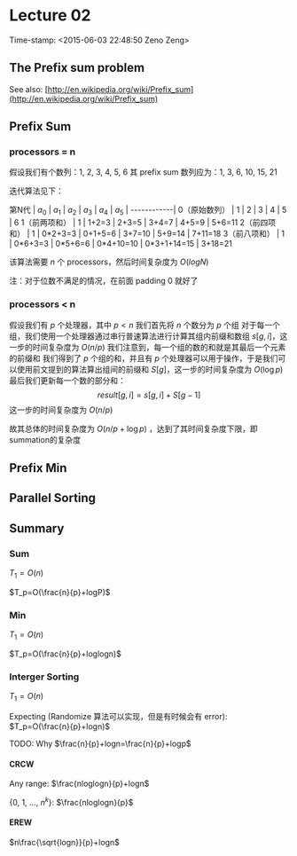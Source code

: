 # Lecture 02

Time-stamp: \<2015-06-03 22:48:50 Zeno Zeng\>

## The Prefix sum problem

See also: [http://en.wikipedia.org/wiki/Prefix_sum](http://en.wikipedia.org/wiki/Prefix_sum)

## Prefix Sum

### processors = n

假设我们有个数列：1, 2, 3, 4, 5, 6
其 prefix sum 数列应为：1, 3, 6, 10, 15, 21

迭代算法见下：

第N代 | $a_0$ | $a_1$ | $a_2$ | $a_3$ | $a_4$ | $a_5$ |
------------|
0（原始数列） | 1 | 2          | 3         | 4          | 5            | 6
1（前两项和） | 1 | 1+2=3      | 2+3=5     | 3+4=7      | 4+5=9        | 5+6=11
2（前四项和） | 1 | 0\*2+3=3   | 0+1+5=6   | 3+7=10     | 5+9=14       | 7+11=18
3（前八项和） | 1 | 0\*6+3=3   | 0\*5+6=6  | 0\*4+10=10 | 0\*3+1+14=15 | 3+18=21


该算法需要 $n$ 个 processors，然后时间复杂度为 $O(logN)$

注：对于位数不满足的情况，在前面 padding 0 就好了

### processors < n

假设我们有 $p$ 个处理器，其中 $p<n$
我们首先将 $n$ 个数分为 $p$ 个组
对于每一个组，我们使用一个处理器通过串行普速算法进行计算其组内前缀和数组 $s[g, i]$，这一步的时间复杂度为 $O(n/p)$
我们注意到，每一个组的数的和就是其最后一个元素的前缀和
我们得到了 $p$ 个组的和，并且有 $p$ 个处理器可以用于操作，于是我们可以使用前文提到的算法算出组间的前缀和 $S[g]$，这一步的时间复杂度为 $O(\log p)$
最后我们更新每一个数的部分和：
$$result[g, i] = s[g, i] + S[g-1]$$
这一步的时间复杂度为 $O(n/p)$

故其总体的时间复杂度为 $O(n/p+\log p)$ ，达到了其时间复杂度下限，即summation的复杂度

## Prefix Min

## Parallel Sorting

## Summary

### Sum

$T_1=O(n)$

$T_p=O(\frac{n}{p}+logP)$

### Min

$T_1=O(n)$

$T_p=O(\frac{n}{p}+loglogn)$

### Interger Sorting

$T_1=O(n)$

Expecting (Randomize 算法可以实现，但是有时候会有 error):
$T_p=O(\frac{n}{p}+logn)$

TODO: Why $\frac{n}{p}+logn=\frac{n}{p}+logp$

#### CRCW

Any range: $\frac{nloglogn}{p}+logn$

{0, 1, ..., $n^k$}: $\frac{nloglogn}{p}$

#### EREW

$n\frac{\sqrt{logn}}{p}+logn$
